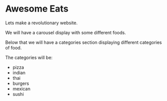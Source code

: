# Awesome Eats

Lets make a revolutionary website.

We will have a carousel display with some different foods.

Below that we will have a categories section displaying different categories of food.

The categories will be:

-   pizza
-   indian
-   thai
-   burgers
-   mexican
-   sushi
